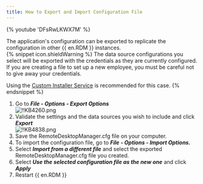 ```yaml
---
title: How to Export and Import Configuration File
---
```

{% youtube 'DFsRwLKWX7M' %}  

The application's configuration can be exported to replicate the configuration in other {{ en.RDM }} instances.  
{% snippet icon.shieldWarning %}
The data source configurations you select will be exported with the credentials as they are currently configured. If you are creating a file to set up a new employee, you must be careful not to give away your credentials.  

Using the [Custom Installer Service](https://helprdm.devolutions.net/installation_custominstallerservice.html) is recommended for this case.
{% endsnippet %}


1. Go to ***File - Options - Export Options***  
![!!KB4260.png](/img/en/kb/KB4260.png)
1. Validate the settings and the data sources you wish to include and click ***Export***  
![!!KB4838.png](/img/en/kb/KB4838.png)
1. Save the RemoteDesktopManager.cfg file on your computer.
1. To import the configuration file, go to ***File - Options - Import Options.***
1. Select ***Import from a different file*** and select the exported RemoteDesktopManager.cfg file you created.
1. Select ***Use the selected configuration file as the new one*** and click ***Apply***
1. Restart {{ en.RDM }}
